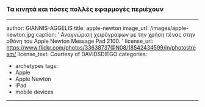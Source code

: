 ### Τα κινητά και πόσες πολλές εφαρμογές περιέχουν
---
author: GIANNIS-AGGELIS
title: apple-newton
image_url: /images/apple-newton.jpg
caption: ' Αναγνώριση χειρόγραφων με την χρήση πένας στην οθόνη του Apple Newton Message Pad 2100. '
license_url: https://www.flickr.com/photos/33638737@N08/18542434599/in/photostream/
license_text: Courtesy of DAVIDSDIEGO
categories:
  - archetypes
tags:
  - Apple
  - Apple Newton
  - iPad
  - mobile devices
---
